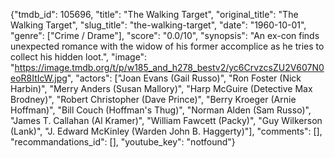 {"tmdb_id": 105696, "title": "The Walking Target", "original_title": "The Walking Target", "slug_title": "the-walking-target", "date": "1960-10-01", "genre": ["Crime / Drame"], "score": "0.0/10", "synopsis": "An ex-con finds unexpected romance with the widow of his former accomplice as he tries to collect his hidden loot.", "image": "https://image.tmdb.org/t/p/w185_and_h278_bestv2/yc6CrvzcsZU2V607N0eoR8ItIcW.jpg", "actors": ["Joan Evans (Gail Russo)", "Ron Foster (Nick Harbin)", "Merry Anders (Susan Mallory)", "Harp McGuire (Detective Max Brodney)", "Robert Christopher (Dave Prince)", "Berry Kroeger (Arnie Hoffman)", "Bill Couch (Hoffman's Thug)", "Norman Alden (Sam Russo)", "James T. Callahan (Al Kramer)", "William Fawcett (Packy)", "Guy Wilkerson (Lank)", "J. Edward McKinley (Warden John B. Haggerty)"], "comments": [], "recommandations_id": [], "youtube_key": "notfound"}